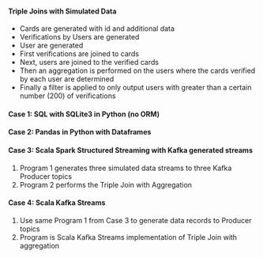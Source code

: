 <h4><strong>Triple Joins with Simulated Data</strong></h4>
<ul>
<li>Cards are generated with id and additional data</li>
<li>Verifications by Users are generated</li>
<li>User are generated</li>
<li>First verifications are joined to cards</li>
<li>Next, users are joined to the verified cards</li>
<li>Then an aggregation is performed on the users where the cards verified by each user are determined</li>
<li>Finally a filter is applied to only output users with greater than a certain number (200) of verifications</li>
</ul>
<h4><strong>Case 1: SQL with SQLite3 in Python (no ORM)</strong></h4>
<h4><strong>Case 2: Pandas in Python with Dataframes</strong></h4>
<h4><strong>Case 3: Scala Spark Structured Streaming with Kafka generated streams</strong></h4>
<ol>
<li>Program 1 generates three simulated data streams to three Kafka Producer topics</li>
<li>Program 2 performs the Triple Join with Aggregation</li>
</ol>
<h4><strong>Case 4: Scala Kafka Streams</strong></h4>
<ol>
<li>Use same Program 1 from Case 3 to generate data records to Producer topics</li>
<li>Program is Scala Kafka Streams implementation of Triple Join with aggregation</li>
</ol>
